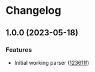 # Changelog

## 1.0.0 (2023-05-18)


### Features

* Initial working parser ([12361ff](https://github.com/amaanq/tree-sitter-objc/commit/12361ffd7bad974e111d5153366ccc7fd8be6e0a))
